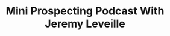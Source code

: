 ﻿---
layout: podcast
title: Mini Prospecting Podcast With Jeremy Leveille
description: Ryan O'Hara and Jeremy Leveille were on a train heading to Boston and we decided to record a quick podcast about some new trends Jeremy's noticing with prospecting.
coverImage: ./img/podcast/podcast-image-9.jpg
refLink: ter.li/5gmtrd

audioLinks: https://w.soundcloud.com/player/?url=https%3A%2F%2Fapi.soundcloud.com%2Ftracks%2F434439042&amp;auto_play=false&amp;show_artwork=true&amp;visual=true&amp;origin=twitter
webImage: ./img/podcast/video-img/image-9.png
---